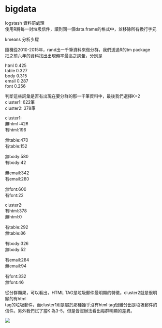 # bigdata
logstash 資料前處理  <br />
使用R將每一封垃圾信件，讀到同一個data.frame的格式中，並移除所有換行字元 <br />

kmeans 分析步驟

隨機從2010-2015年，rand出一千筆資料來做分群，我們透過R的tm package <br />
把之前六年的資料找出出現頻率最高之詞彙，分別是

html    0.425<br />
table   0.327<br />
body   0.315<br />
email  0.287<br />
font     0.256<br />

判斷這些詞彙是否有出現在要分群的那一千筆資料中，最後我們選擇K=2<br />
cluster1: 622筆 <br />
cluster2: 378筆<br />

cluster1:<br />
無html :426<br />
有html:196<br />

無table:470<br />
有table:152<br />

無body:580<br />
有body:42<br />

無email:342<br />
有email:280<br />

無font:600<br />
有font:22<br />

cluster2:<br />
有html:378<br />
無html:0<br />

有table:292<br />
無table:86<br />

有body:326<br />
無body:52<br />

有email:284<br />
無email:94<br />

有font:332<br />
無font:46<br />

從分群顯果，可以看出，HTML TAG是垃圾郵件最明顯的特徵，cluster2就是很明顯的有html<br /> tag的垃圾郵件，而cluster1則是屬於那種幾乎沒有html tag很難分出是垃圾郵件的信件。另外我們試了當K
為3-5，但是皆沒辦法看出每群明顯的差異。

![](https://www.google.com.tw/search?hl=zh-TW&site=imghp&tbm=isch&source=hp&biw=1147&bih=783&q=bus&oq=bus&gs_l=img.3.0.0l10.1227.4621.0.6330.4.4.0.0.0.0.38.133.4.4.0.msedr...0...1ac.1.64.img..0.4.131.6yrAnftWoys#imgrc=3gnLMOuuNO_LeM%253A%3BtxK4vpKdSUPVcM%3Bhttp%253A%252F%252Fupload.wikimedia.org%252Fwikipedia%252Fcommons%252Fa%252Fac%252FArriva_T6_nearside.JPG%3Bhttp%253A%252F%252Fen.wikipedia.org%252Fwiki%252FBus%3B1735%3B1732)
